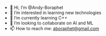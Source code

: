 - 👋 Hi, I’m @Andy-Boraphet
- 👀 I’m interested in learning new technologies
- 🌱 I’m currently learning C++
- 💞️ I’m looking to collaborate on AI and ML
- 📫 How to reach me: aboraphet@gmail.com

<!---
Andy-Boraphet/Andy-Boraphet is a ✨ special ✨ repository because its `README.md` (this file) appears on your GitHub profile.
You can click the Preview link to take a look at your changes.
--->
